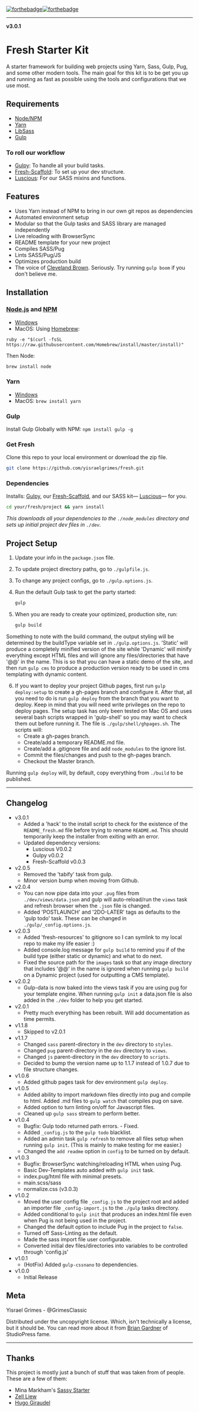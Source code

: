 [![forthebadge](http://forthebadge.com/images/badges/gluten-free.svg)](http://forthebadge.com)[![forthebadge](http://forthebadge.com/images/badges/built-with-love.svg)](http://forthebadge.com)

---

**v3.0.1**

# Fresh Starter Kit

A starter framework for building web projects using Yarn, Sass, Gulp, Pug, and some other modern tools. The main goal for this kit is to be get you up and running as fast as possible using the tools and configurations that we use most.


## Requirements

- [Node/NPM](https://nodejs.org/en/)
- [Yarn](https://yarnpkg.com/en/)
- [LibSass](http://sass-lang.com/libsass)
- [Gulp](http://gulpjs.com/)

### To roll our workflow
- [Gulpy](https://github.com/yisraelgrimes/gulpy): To handle all your build tasks.
- [Fresh-Scaffold](https://github.com/fresh-scaffold): To set up your dev structure.
- [Luscious](https://github.com/yisraelgrimes/luscious-sass): For our SASS mixins and functions.


## Features

- Uses Yarn instead of NPM to bring in our own git repos as dependencies
- Automated environment setup
- Modular so that the Gulp tasks and SASS library are managed independently
- Live reloading with BrowserSync
- README template for your new project
- Compiles SASS/Pug
- Lints SASS/Pug/JS
- Optimizes production build
- The voice of [Cleveland Brown](https://goo.gl/ucD1CT). Seriously. Try running `gulp boom` if you don't believe me.


## Installation

### [Node.js](https://nodejs.org/en/) and [NPM](https://www.npmjs.com/)

- [Windows](https://goo.gl/mcfQkQ)
- MacOS: Using [Homebrew](http://brew.sh/):

```Sh
ruby -e "$(curl -fsSL https://raw.githubusercontent.com/Homebrew/install/master/install)"
```

Then Node:

```sh
brew install node
```

### Yarn

- [Windows](https://goo.gl/2TGGzK)
- MacOS: `brew install yarn`

### Gulp

Install Gulp Globally with NPM: `npm install gulp -g`


### Get Fresh

Clone this repo to your local environment or download the zip file.

```sh
git clone https://github.com/yisraelgrimes/fresh.git
```

### Dependencies

Installs: [Gulpy](https://github.com/yisraelgrimes/gulpy), our [Fresh-Scaffold](https://github.com/fresh-scaffold), and our SASS kit— [Luscious](https://github.com/yisraelgrimes/luscious-sass)— for you.

```sh
cd your/fresh/project && yarn install
```

*This downloads all your dependencies to the `./node_modules` directory and sets up initial project dev files in `./dev`.*


## Project Setup

1. Update your info in the `package.json` file.
2. To update project directory paths, go to `./gulpfile.js`.
3. To change any project configs, go to `./gulp.options.js`.
4. Run the default Gulp task to get the party started:

	```sh
	gulp
	```

5. When you are ready to create your optimized, production site, run:

	```sh
	gulp build
	```
	
Something to note with the build command, the output styling will be determined by the buildType variable set in `./gulp.options.js`. 'Static' will produce a completely minified version of the site while 'Dynamic' will minify everything except HTML files and will ignore any files/directories that have '@@' in the name. This is so that you can have a static demo of the site, and then run `gulp cms` to produce a production version ready to be used in cms templating with dynamic content. 

6. If you want to deploy your project Github pages, first run `gulp deploy:setup` to create a gh-pages branch and configure it. After that, all you need to do is run `gulp deploy` from the branch that you want to deploy. Keep in mind that you will need write privileges on the repo to deploy pages. The setup task has only been tested on Mac OS and uses several bash scripts wrapped in 'gulp-shell' so you may want to check them out before running it. The file is `./gulp/shell/ghpages.sh`. The scripts will:
	- Create a gh-pages branch.
	- Create/add a temporary README.md file.
	- Create/add a .gitignore file and add `node_modules` to the ignore list.
	- Commit the files/changes and push to the gh-pages branch.
	- Checkout the Master branch.

Running `gulp deploy` will, by default, copy everything from `./build` to be published.


---

## Changelog
- v3.0.1
	- Added a 'hack' to the install script to check for the existence of the `README_fresh.md` file before trying to rename `README.md`. This should temporarily keep the installer from exiting with an error.
	- Updated dependency versions:
		- Luscious V0.0.2
		- Gulpy v0.0.2 
		- Fresh-Scaffold v0.0.3
- v2.0.5
	- Removed the 'tabify' task from gulp.
	- Minor version bump when moving from Github.
- v2.0.4
	- You can now pipe data into your `.pug` files from `./dev/views/data.json` and gulp will auto-reload/run the `views` task and refresh browser when the `.json` file is changed.
	- Added 'POSTLAUNCH' and '2DO-LATER' tags as defaults to the 'gulp todo' task. These can be changed in `./gulp/_config.options.js`.
- v2.0.3
	- Added 'fresh-resources' to gitignore so I can symlink to my local repo to make my life easier :)
	- Added console.log message for `gulp build` to remind you if of the build type (either static or dynamic) and what to do next.
	- Fixed the source path for the `images` task so that any image directory that includes '@@' in the name is ignored when running `gulp build` on a Dynamic project (used for outputting a CMS template).
- v2.0.2
	- Gulp-data is now baked into the views task if you are using pug for your template engine. When running `gulp init` a data.json file is also added in the `./dev` folder to help you get started.
- v2.0.1
	- Pretty much everything has been rebuilt. Will add documentation as time permits.
- v1.1.8
	- Skipped to v2.0.1
- v1.1.7
	- Changed `sass` parent-directory in the `dev` directory to `styles`.
	- Changed `pug` parent-directory in the `dev` directory to `views`.
	- Changed `js` parent-directory in the `dev` directory to `scripts`.
	- Decided to bump the version name up to 1.1.7 instead of 1.0.7 due to file structure changes.
- v1.0.6
	- Added github pages task for dev environment `gulp deploy`.
- v1.0.5
	- Added ability to import markdown files directly into pug and compile to html. Added .md files to `gulp watch` that compiles pug on save.
	- Added option to turn linting on/off for Javascript files.
	- Cleaned up `gulp sass` stream to perform better.
- v1.0.4
	- Bugfix: Gulp todo returned path errors. - Fixed.
	- Added `_config.js` to the `gulp todo` blacklist.
	- Added an admin task `gulp refresh` to remove all files setup when running `gulp init`. (This is mainly to make testing for me easier.)
	- Changed the `add readme` option in `config` to be turned on by default.
- v1.0.3
	- Bugfix: BrowserSync watching/reloading HTML when using Pug.
	- Basic Dev-Templates auto added with `gulp init` task.
	- index.pug/html file with minimal presets.
	- main.scss/sass
	- normalize.css (v3.0.3)
- v1.0.2
	- Moved the user config file `_config.js` to the project root and added an importer file `_config-import.js` to the `./gulp` tasks directory.
	- Added conditional to `gulp init` that produces an index.html file even when Pug is not being used in the project.
	- Changed the default option to include Pug in the project to `false`.
	- Turned off Sass-Linting as the default.
	- Made the sass import file user configurable.
	- Converted initial dev files/directories into variables to be controlled through 'config.js'
- v1.0.1
	- (HotFix) Added `gulp-cssnano` to dependencies.
- v1.0.0
	- Initial Release


	
## Meta

Yisrael Grimes - @GrimesClassic

Distributed under the uncopyright license. Which, isn't technically a license, but it should be. You can read more about it from [Brian Gardner](https://briangardner.com/uncopyright/) of StudioPress fame.

---

## Thanks

This project is mostly just a bunch of stuff that was taken from of people. These are a few of them:
- Mina Markham's [Sassy Starter](https://github.com/minamarkham/sassy-starter)
- [Zell Liew](https://zellwk.com/)
- [Hugo Giraudel](http://hugogiraudel.com/)
